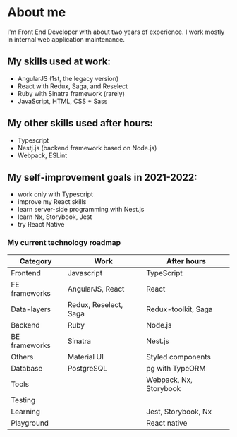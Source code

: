 # About me

I'm Front End Developer with about two years of experience. I work mostly in internal web application maintenance.

## My skills used at work:

- AngularJS (1st, the legacy version)
- React with Redux, Saga, and Reselect
- Ruby with Sinatra framework (rarely)
- JavaScript, HTML, CSS + Sass

## My other skills used after hours:

- Typescript
- Nestj.js (backend framework based on Node.js)
- Webpack, ESLint

## My self-improvement goals in 2021-2022:

- work only with Typescript
- improve my React skills
- learn server-side programming with Nest.js
- learn Nx, Storybook, Jest
- try React Native

### My current technology roadmap

| Category      | Work                  | After hours            |
| ------------- | --------------------- | ---------------------- |
| Frontend      | Javascript            | TypeScript             |
| FE frameworks | AngularJS, React      | React                  |
| Data-layers   | Redux, Reselect, Saga | Redux-toolkit, Saga    |
| Backend       | Ruby                  | Node.js                |
| BE frameworks | Sinatra               | Nest.js                |
| Others        | Material UI           | Styled components      |
| Database      | PostgreSQL            | pg with TypeORM        |
| Tools         |                       | Webpack, Nx, Storybook |
| Testing       |                       |                        |
| Learning      |                       | Jest, Storybook, Nx    |
| Playground    |                       | React native           |
